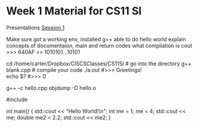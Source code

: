 # Week 1 Material for CS11 SI 

Presentations
[Session 1](https://docs.google.com/presentation/d/1pS_J3_XUL5eYGV-eiZLHZH_rgLd2U3gAROQINQnxDvk/edit?usp=sharing)

Make sure got a working env, installed g++ able to do hello world
explain concepts of documentaion, main and return codes
what compliation is cout >>> 640AF >> 1010101...10101


cd /home/carter/Dropbox/CISCSClasses/CS11SI # go into the directory
g++ blank.cpp                               # compile your code
./a.out #>>> Greetings!        
echo $? #>>> 0


g++ -c hello.cpp
objdump -D hello.o


#include <iostream>

int main() {
  std::cout << "Hello World!\n";
  int me = 1;
  me = 4;
  std::cout << me;
  double me2 = 2.2;
  std::cout << me2;
}


